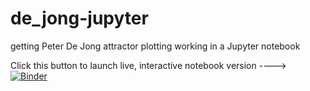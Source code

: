 # de_jong-jupyter
getting Peter De Jong attractor plotting working in a Jupyter notebook


Click this button to launch live, interactive notebook version ----> [![Binder](http://mybinder.org/badge.svg)](http://mybinder.org/repo/fomightez/de_jong-jupyter)
